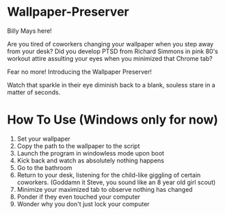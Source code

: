 # Wallpaper-Preserver
Billy Mays here!

Are you tired of coworkers changing your wallpaper when you step away from your desk? Did you develop PTSD from Richard Simmons in pink 80's workout attire assulting your eyes when you minimized that Chrome tab?

Fear no more! Introducing the Wallpaper Preserver!

Watch that sparkle in their eye diminish back to a blank, souless stare in a matter of seconds.

# How To Use (Windows only for now)
1) Set your wallpaper
2) Copy the path to the wallpaper to the script
3) Launch the program in windowless mode upon boot
4) Kick back and watch as absolutely nothing happens
5) Go to the bathroom
6) Return to your desk, listening for the child-like giggling of certain coworkers. (Goddamn it Steve, you sound like an 8 year old girl scout)
7) Minimize your maximized tab to observe nothing has changed
8) Ponder if they even touched your computer
9) Wonder why you don't just lock your computer
